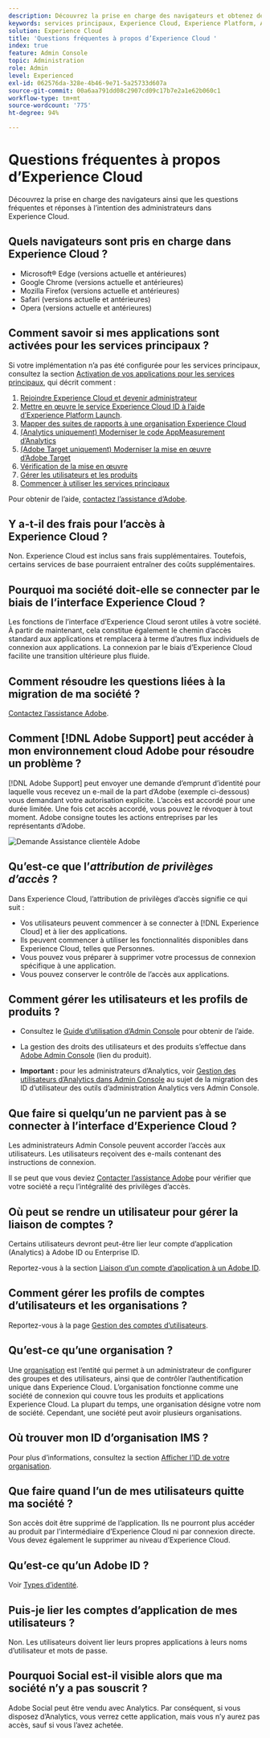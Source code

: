 ```yaml
---
description: Découvrez la prise en charge des navigateurs et obtenez des réponses aux questions fréquentes à l’intention des administrateurs dans Adobe Experience Cloud.
keywords: services principaux, Experience Cloud, Experience Platform, Analytics, Target, gestion des utilisateurs.
solution: Experience Cloud
title: 'Questions fréquentes à propos d’Experience Cloud '
index: true
feature: Admin Console
topic: Administration
role: Admin
level: Experienced
exl-id: 062576da-328e-4b46-9e71-5a25733d607a
source-git-commit: 00a6aa791dd08c2907cd09c17b7e2a1e62b060c1
workflow-type: tm+mt
source-wordcount: '775'
ht-degree: 94%

---
```


# Questions fréquentes à propos d’Experience Cloud

Découvrez la prise en charge des navigateurs ainsi que les questions fréquentes et réponses à l’intention des administrateurs dans Experience Cloud.

## Quels navigateurs sont pris en charge dans Experience Cloud ?

* Microsoft® Edge (versions actuelle et antérieures)
* Google Chrome (versions actuelle et antérieures)
* Mozilla Firefox (versions actuelle et antérieures)
* Safari (versions actuelle et antérieures)
* Opera (versions actuelle et antérieures)

## Comment savoir si mes applications sont activées pour les services principaux ?

Si votre implémentation nʼa pas été configurée pour les services principaux, consultez la section [Activation de vos applications pour les services principaux](core-services.md#concept_07ED1D5C64234E77976E6D572E78FB9C), qui décrit comment :

1. [Rejoindre Experience Cloud et devenir administrateur](core-services.md#section_2423F0BD3DF642658103310EE5EA6154)
1. [Mettre en œuvre le service Experience Cloud ID à l’aide d’Experience Platform Launch](https://experienceleague.adobe.com/docs/experience-platform/tags/get-started/quick-start.html?lang=fr).
1. [Mapper des suites de rapports à une organisation Experience Cloud](core-services.md#concept_apg_zq2_rw)
1. [(Analytics uniquement) Moderniser le code AppMeasurement d’Analytics](core-services.md#section_1798D9D0F05C47E29816AC4EEB9A0913)
1. [(Adobe Target uniquement) Moderniser la mise en œuvre d’Adobe Target](core-services.md#section_C2F4493C7A36406DAE2266B429A4BD24)
1. [Vérification de la mise en œuvre](core-services.md#section_E641782A0F4F44AF8C9C91216BE330D5)
1. [Gérer les utilisateurs et les produits](core-services.md#section_B6E95F4E0E12483CB9DA99CBC0C5A4AF)
1. [Commencer à utiliser les services principaux](core-services.md#section_960C06093623462E8EA247B3E97274A1)

Pour obtenir de l’aide, [contactez l’assistance d’Adobe](https://experienceleague.adobe.com/?support-solution=General&amp;lang=fr#support).

## Y a-t-il des frais pour l’accès à Experience Cloud ?

Non. Experience Cloud est inclus sans frais supplémentaires. Toutefois, certains services de base pourraient entraîner des coûts supplémentaires.

## Pourquoi ma société doit-elle se connecter par le biais de l’interface Experience Cloud ?

Les fonctions de l’interface d’Experience Cloud seront utiles à votre société. À partir de maintenant, cela constitue également le chemin dʼaccès standard aux applications et remplacera à terme dʼautres flux individuels de connexion aux applications. La connexion par le biais d’Experience Cloud facilite une transition ultérieure plus fluide.

## Comment résoudre les questions liées à la migration de ma société ?

[Contactez l’assistance Adobe](https://experienceleague.adobe.com/?support-solution=General#support).

## Comment [!DNL Adobe Support] peut accéder à mon environnement cloud Adobe pour résoudre un problème ?

[!DNL Adobe Support] peut envoyer une demande d’emprunt d’identité pour laquelle vous recevez un e-mail de la part dʼAdobe (exemple ci-dessous) vous demandant votre autorisation explicite. L’accès est accordé pour une durée limitée. Une fois cet accès accordé, vous pouvez le révoquer à tout moment. Adobe consigne toutes les actions entreprises par les représentants dʼAdobe.

![Demande Assistance clientèle Adobe](assets/support-email.png)

## Qu’est-ce que l’_attribution de privilèges d’accès_ ?

Dans Experience Cloud, lʼattribution de privilèges dʼaccès signifie ce qui suit :

* Vos utilisateurs peuvent commencer à se connecter à [!DNL Experience Cloud] et à lier des applications.
* Ils peuvent commencer à utiliser les fonctionnalités disponibles dans Experience Cloud, telles que Personnes.
* Vous pouvez vous préparer à supprimer votre processus de connexion spécifique à une application.
* Vous pouvez conserver le contrôle de lʼaccès aux applications.

## Comment gérer les utilisateurs et les profils de produits ?

* Consultez le [Guide d’utilisation d’Admin Console](https://helpx.adobe.com/fr/enterprise/admin-guide.html) pour obtenir de l’aide.

* La gestion des droits des utilisateurs et des produits s’effectue dans [Adobe Admin Console](https://adminconsole.adobe.com/enterprise) (lien du produit).

* **Important :** pour les administrateurs d’Analytics, voir [Gestion des utilisateurs d’Analytics dans Admin Console](https://experienceleague.adobe.com/docs/analytics/admin/user-product-management/migrate-users/c-migration-tool.html?lang=fr) au sujet de la migration des ID d’utilisateur des outils d’administration Analytics vers Admin Console.

## Que faire si quelqu’un ne parvient pas à se connecter à l’interface d’Experience Cloud ?

Les administrateurs Admin Console peuvent accorder l’accès aux utilisateurs. Les utilisateurs reçoivent des e-mails contenant des instructions de connexion.

Il se peut que vous deviez [Contacter l’assistance Adobe](https://experienceleague.adobe.com/?support-solution=General#support) pour vérifier que votre société a reçu l’intégralité des privilèges d’accès.

## Où peut se rendre un utilisateur pour gérer la liaison de comptes ?

Certains utilisateurs devront peut-être lier leur compte d’application (Analytics) à Adobe ID ou Enterprise ID.

Reportez-vous à la section [Liaison dʼun compte dʼapplication à un Adobe ID](organizations.md#task_FD389E78640848919E247AC5E95B8369).

## Comment gérer les profils de comptes d’utilisateurs et les organisations ?

Reportez-vous à la page [Gestion des comptes d’utilisateurs](organizations.md#topic_C31CB834F109465A82ED57FF0563B3F1).

## Qu’est-ce qu’une organisation ?

Une [organisation](organizations.md) est lʼentité qui permet à un administrateur de configurer des groupes et des utilisateurs, ainsi que de contrôler lʼauthentification unique dans Experience Cloud. Lʼorganisation fonctionne comme une société de connexion qui couvre tous les produits et applications Experience Cloud. La plupart du temps, une organisation désigne votre nom de société. Cependant, une société peut avoir plusieurs organisations.

## Où trouver mon ID d’organisation IMS ?

Pour plus d’informations, consultez la section [Afficher l’ID de votre organisation](organizations.md).

## Que faire quand lʼun de mes utilisateurs quitte ma société ?

Son accès doit être supprimé de lʼapplication. Ils ne pourront plus accéder au produit par l’intermédiaire d’Experience Cloud ni par connexion directe. Vous devez également le supprimer au niveau d’Experience Cloud.

## Qu’est-ce qu’un Adobe ID ?

Voir [Types d’identité](https://helpx.adobe.com/fr/enterprise/using/identity.html).

## Puis-je lier les comptes dʼapplication de mes utilisateurs ?

Non. Les utilisateurs doivent lier leurs propres applications à leurs noms dʼutilisateur et mots de passe.

## Pourquoi Social est-il visible alors que ma société n’y a pas souscrit ?

Adobe Social peut être vendu avec Analytics. Par conséquent, si vous disposez dʼAnalytics, vous verrez cette application, mais vous nʼy aurez pas accès, sauf si vous lʼavez achetée.
